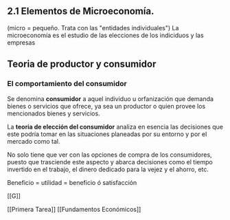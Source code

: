 ## 2.1 Elementos de Microeconomía.
(micro = pequeño. Trata con las "entidades individuales")
La microeconomía es el estudio de las elecciones de los indiciduos  y las empresas

## Teoria de productor y consumidor

### El comportamiento del consumidor
Se denomina **consumidor** a aquel individuo u orfanización que demanda bienes o servicios que ofrece, ya sea un productor o quien provee los mencionados bienes y servicios.

La **teoria de elección del consumidor** analiza en esencia las decisiones que este podría tomar en las situaciones planeadas por su entorno y por el mercado como tal.

No solo tiene que ver con las opciones de compra de los consumidores, puesto que trasciende este aspecto y abarca decisiones como el tiempo invertido en el trabajo, el dinero dedicado para la vejez y el ahorro, etc.

Beneficio = utilidad = beneficio ó satisfacción

[[G]]


[[Primera Tarea]]
[[Fundamentos Económicos]] 